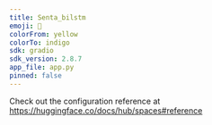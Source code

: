 ```yaml
---
title: Senta_bilstm
emoji: 🐨
colorFrom: yellow
colorTo: indigo
sdk: gradio
sdk_version: 2.8.7
app_file: app.py
pinned: false
---
```


Check out the configuration reference at https://huggingface.co/docs/hub/spaces#reference
